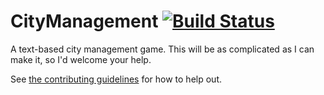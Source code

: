 # CityManagement [![Build Status](https://travis-ci.org/Samasaur1/CityManagement.svg?branch=gradle-integration)](https://travis-ci.org/Samasaur1/CityManagement)
A text-based city management game. This will be as complicated as I can make it, so I'd welcome your help.

See [the contributing guidelines](CONTRIBUTING.md) for how to help out.
